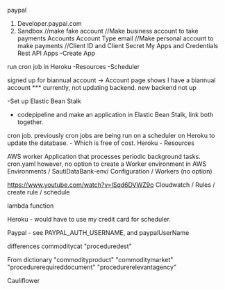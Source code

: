 paypal
1. Developer.paypal.com
2. Sandbox
//make fake account
//Make business account to take payments
Accounts
Account Type
email
//Make personal account to make payments
//Client ID and Client Secret
My Apps and Credentials
Rest API Apps
-Create App



run cron job in Heroku
-Resources 
-Scheduler


signed up for biannual account -> Account page shows I have a biannual account *** currently, not updating backend.  new backend not up

-Set up Elastic Bean Stalk
- codepipeline and make an application in Elastic Bean Stalk, link both together.

cron job.
previously cron jobs are being run on a scheduler on Heroku to update the database. - Which is free of cost.
Heroku - Resources

AWS
worker Application that processes periodic 
background tasks.  cron.yaml 
however, no option to create a Worker environment in AWS
Environments / SautiDataBank-env/ Configuration / Workers (no option)

https://www.youtube.com/watch?v=lSqd6DVWZ9o
Cloudwatch / Rules / create rule / schedule


lambda function

Heroku - would have to use my credit card for scheduler.

Paypal - see PAYPAL_AUTH_USERNAME, and paypalUserName


differences
commoditycat
"proceduredest"

From dictionary
"commodityproduct"
"commoditymarket"
"procedurerequireddocument"
"procedurerelevantagency"


Cauliflower
